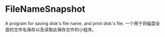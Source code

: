 # FileNameSnapshot
A program for saving disk's file name, and print disk's file. 一个用于将磁盘全盘的文件名保存以及读取此保存文件的小程序。
